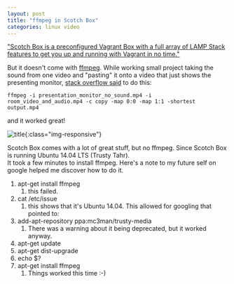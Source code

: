 ```yaml
---
layout: post
title: "ffmpeg in Scotch Box"
categories: linux video
---
```


["Scotch Box is a preconfigured Vagrant Box with a full array of LAMP Stack features to get you up and running with Vagrant in no time."](https://box.scotch.io/)

But it doesn't come with [ffmpeg](https://ffmpeg.org/).   While working small project taking the sound from one video and "pasting" it onto a video that just shows the presenting monitor,
[stack overflow said](http://stackoverflow.com/questions/12938581/ffmpeg-mux-video-and-audio-from-another-video-mapping-issue)
to do this:

```
ffmpeg -i presentation_monitor_no_sound.mp4 -i room_video_and_audio.mp4 -c copy -map 0:0 -map 1:1 -shortest output.mp4
```

and it worked great!

![title]({{site.url}}/static_files/ffmpeg_diagram_2016_09_24.png){:class="img-responsive"}

Scotch Box comes with a lot of great stuff, but no ffmpeg.   Since Scotch Box is running Ubuntu 14.04 LTS (Trusty Tahr).  
It took a few minutes to install ffmpeg.  Here's a note to my future self on google helped me discover how to do it.

1. apt-get install ffmpeg
   1. this failed.
1. cat /etc/issue
   1. this shows that it's Ubuntu 14.04.   This allowed for googling that pointed to:
1. add-apt-repository ppa:mc3man/trusty-media
   1. There was a warning about it being deprecated, but it worked anyway.
1. apt-get update
1. apt-get dist-upgrade
1. echo $?
1. apt-get install ffmpeg
   1. Things worked this time :-) 
  
  
